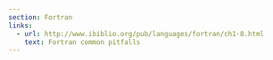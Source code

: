 ```yaml
---
section: Fortran
links:
  - url: http://www.ibiblio.org/pub/languages/fortran/ch1-8.html
    text: Fortran common pitfalls
---
```

